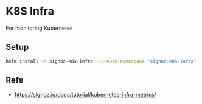 # K8S Infra

For monitoring Kubernetes

## Setup

```bash
helm install -n signoz-k8s-infra --create-namespace "signoz-k8s-infra" signoz/k8s-infra --values values.yaml

```

## Refs
- <https://signoz.io/docs/tutorial/kubernetes-infra-metrics/>
